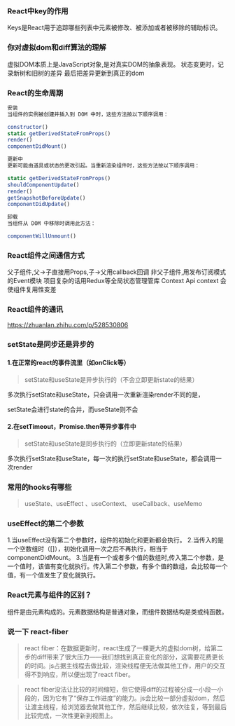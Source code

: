 ### React中key的作用
Keys是React用于追踪哪些列表中元素被修改、被添加或者被移除的辅助标识。

### 你对虚拟dom和diff算法的理解
虚拟DOM本质上是JavaScript对象,是对真实DOM的抽象表现。 状态变更时，记录新树和旧树的差异 最后把差异更新到真正的dom

### React的生命周期
```js
安装
当组件的实例被创建并插入到 DOM 中时，这些方法按以下顺序调用：

constructor()
static getDerivedStateFromProps()
render()
componentDidMount()

更新中
更新可能由道具或状态的更改引起。当重新渲染组件时，这些方法按以下顺序调用：

static getDerivedStateFromProps()
shouldComponentUpdate()
render()
getSnapshotBeforeUpdate()
componentDidUpdate()

卸载
当组件从 DOM 中移除时调用此方法：

componentWillUnmount()
```

### React组件之间通信方式
父子组件,父->子直接用Props,子->父用callback回调
非父子组件,用发布订阅模式的Event模块
项目复杂的话用Redux等全局状态管理管库
Context Api context 会使组件复用性变差

### React组件的通讯
https://zhuanlan.zhihu.com/p/528530806

### setState是同步还是异步的
#### 1.在正常的react的事件流里（如onClick等）

>setState和useState是异步执行的（不会立即更新state的结果）

多次执行setState和useState，只会调用一次重新渲染render不同的是，

setState会进行state的合并，而useState则不会

#### 2.在setTimeout，Promise.then等异步事件中

>setState和useState是同步执行的（立即更新state的结果）

多次执行setState和useState，每一次的执行setState和useState，都会调用一次render

### 常用的hooks有哪些
>useState、useEffect 、useContext、 useCallback、useMemo

### useEffect的第二个参数

1.当useEffect没有第二个参数时，组件的初始化和更新都会执行。
2.当传入的是一个空数组时（[]），初始化调用一次之后不再执行，相当于componentDidMount。
3.当是有一个或者多个值的数组时,传入第二个参数，是一个值时，该值有变化就执行。传入第二个参数，有多个值的数组，会比较每一个值，有一个值发生了变化就执行。

### React元素与组件的区别？
组件是由元素构成的。元素数据结构是普通对象，而组件数据结构是类或纯函数。

### 说一下 react-fiber
>react fiber：在数据更新时，react生成了一棵更大的虚拟dom树，给第二步的diff带来了很大压力——我们想找到真正变化的部分，这需要花费更长的时间。js占据主线程去做比较，渲染线程便无法做其他工作，用户的交互得不到响应，所以便出现了react fiber。

>react fiber没法让比较的时间缩短，但它使得diff的过程被分成一小段一小段的，因为它有了“保存工作进度”的能力。js会比较一部分虚拟dom，然后让渡主线程，给浏览器去做其他工作，然后继续比较，依次往复，等到最后比较完成，一次性更新到视图上。